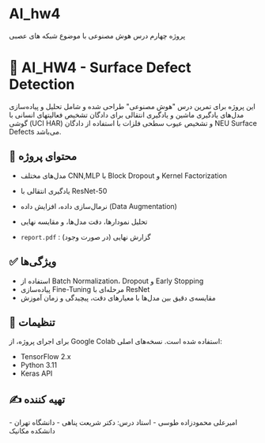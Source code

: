 # AI_hw4
پروژه چهارم درس هوش مصنوعی با موضوع شبکه های عصبی
# 🧠 AI_HW4 - Surface Defect Detection

این پروژه برای تمرین درس "هوش مصنوعی" طراحی شده و شامل تحلیل و پیاده‌سازی مدل‌های یادگیری ماشین و یادگیری انتقالی برای دادگان تشخیص فعالیتهای انسانی با گوشی (UCI HAR) و تشخیص عیوب سطحی فلزات با استفاده از دادگان NEU Surface Defects می‌باشد.

## 📂 محتوای پروژه
- مدل‌های مختلف CNN,MLP  با Block Dropout و Kernel Factorization
- یادگیری انتقالی با ResNet-50
- نرمال‌سازی داده، افزایش داده (Data Augmentation)
- تحلیل نمودارها، دقت مدل‌ها، و مقایسه نهایی

- `report.pdf` : گزارش نهایی (در صورت وجود)

## ✅ ویژگی‌ها
- استفاده از Batch Normalization، Dropout و Early Stopping
- پیاده‌سازی Fine-Tuning مرحله‌ای با ResNet
- مقایسه‌ی دقیق بین مدل‌ها با معیارهای دقت، پیچیدگی و زمان آموزش

## 📌 تنظیمات
برای اجرای پروژه، از Google Colab استفاده شده است. نسخه‌های اصلی:
- TensorFlow 2.x
- Python 3.11
- Keras API

## ✍️ تهیه کننده
امیرعلی محمودزاده طوسی - 
استاد درس: دکتر شریعت پناهی - 
دانشگاه تهران - دانشکده مکانیک
